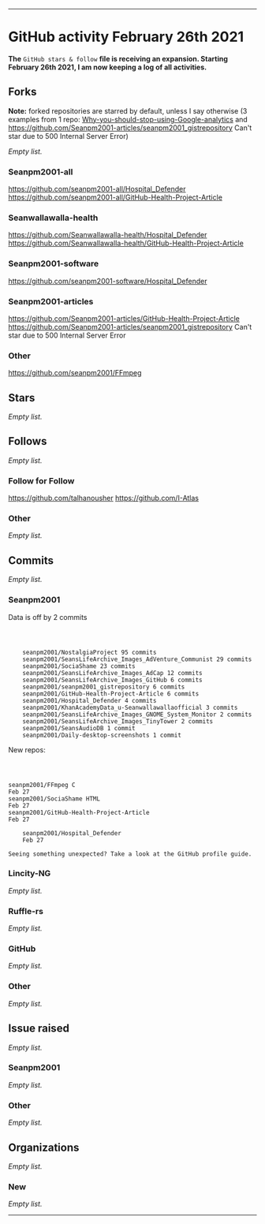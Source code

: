 
***

# GitHub activity February 26th 2021

**The** `GitHub stars & follow` **file is receiving an expansion. Starting February 26th 2021, I am now keeping a log of all activities.**

## Forks

**Note:** forked repositories are starred by default, unless I say otherwise (3 examples from 1 repo: [Why-you-should-stop-using-Google-analytics](https://github.com/seanpm2001/Why-you-should-stop-using-Google-analytics) and https://github.com/Seanpm2001-articles/seanpm2001_gistrepository
Can't star due to 500 Internal Server Error)

_Empty list._

### Seanpm2001-all

https://github.com/seanpm2001-all/Hospital_Defender
https://github.com/seanpm2001-all/GitHub-Health-Project-Article

### Seanwallawalla-health

https://github.com/Seanwallawalla-health/Hospital_Defender
https://github.com/Seanwallawalla-health/GitHub-Health-Project-Article

### Seanpm2001-software

https://github.com/seanpm2001-software/Hospital_Defender

### Seanpm2001-articles

https://github.com/Seanpm2001-articles/GitHub-Health-Project-Article
https://github.com/Seanpm2001-articles/seanpm2001_gistrepository Can't star due to 500 Internal Server Error

### Other

https://github.com/seanpm2001/FFmpeg

## Stars

_Empty list._

## Follows

_Empty list._

### Follow for Follow

https://github.com/talhanousher
https://github.com/I-Atlas

### Other

_Empty list._

## Commits

_Empty list._

### Seanpm2001

Data is off by 2 commits

```



    seanpm2001/NostalgiaProject 95 commits
    seanpm2001/SeansLifeArchive_Images_AdVenture_Communist 29 commits
    seanpm2001/SociaShame 23 commits
    seanpm2001/SeansLifeArchive_Images_AdCap 12 commits
    seanpm2001/SeansLifeArchive_Images_GitHub 6 commits
    seanpm2001/seanpm2001_gistrepository 6 commits
    seanpm2001/GitHub-Health-Project-Article 6 commits
    seanpm2001/Hospital_Defender 4 commits
    seanpm2001/KhanAcademyData_u-Seanwallawallaofficial 3 commits
    seanpm2001/SeansLifeArchive_Images_GNOME_System_Monitor 2 commits
    seanpm2001/SeansLifeArchive_Images_TinyTower 2 commits
    seanpm2001/SeansAudioDB 1 commit
    seanpm2001/Daily-desktop-screenshots 1 commit 

```

New repos:

```



seanpm2001/FFmpeg C
Feb 27
seanpm2001/SociaShame HTML
Feb 27
seanpm2001/GitHub-Health-Project-Article
Feb 27

    seanpm2001/Hospital_Defender
    Feb 27

Seeing something unexpected? Take a look at the GitHub profile guide.

```

### Lincity-NG

_Empty list._

### Ruffle-rs

_Empty list._

### GitHub

_Empty list._

### Other

_Empty list._

## Issue raised

_Empty list._

### Seanpm2001

_Empty list._

### Other

_Empty list._

## Organizations

_Empty list._

### New

_Empty list._

***

